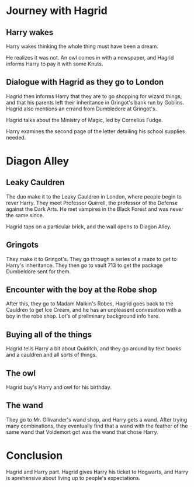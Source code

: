 # Journey with Hagrid
## Harry wakes
Harry wakes thinking the whole thing must have been a dream.

He realizes it was not. An owl comes in with a newspaper, and Hagrid informs
Harry to pay it with some Knuts.

## Dialogue with Hagrid as they go to London
Hagrid then informs Harry that they are to go shopping for wizard things, and
that his parents left their inheritance in Gringot's bank run by Goblins.
Hagrid also mentions an errand from Dumbledore at Gringot's.

Hagrid talks about the Ministry of Magic, led by Cornelius Fudge.

Harry examines the second page of the letter detailing his school supplies
needed.

# Diagon Alley
## Leaky Cauldren
The duo make it to the Leaky Cauldren in London, where people begin to rever
Harry. They meet Professor Quirrell, the professor of the Defense against the
Dark Arts. He met vampires in the Black Forest and was never the same since.

Hagrid taps on a particular brick, and the wall opens to Diagon Alley.

## Gringots
They make it to Gringot's. They go through a series of a maze to get to Harry's
inheritance. They then go to vault 713 to get the package Dumbeldore sent for
them.

## Encounter with the boy at the Robe shop
After this, they go to Madam Malkin's Robes, Hagrid goes back to the Cauldren
to get Ice Cream, and he has an unpleasent convesation with a boy in the robe
shop. Lot's of preliminary background info here.

## Buying all of the things
Hagrid tells Harry a bit about Quiditch, and they go around by text books and a
cauldren and all sorts of things.

## The owl
Hagrid buy's Harry and owl for his birthday.

## The wand
They go to Mr. Ollivander's wand shop, and Harry gets a wand. After trying many
combinations, they eventually find that a wand with the feather of the same
wand that Voldemort got was the wand that chose Harry.

# Conclusion
Hagrid and Harry part. Hagrid gives Harry his ticket to Hogwarts, and Harry is
aprehensive about living up to people's expectations.
